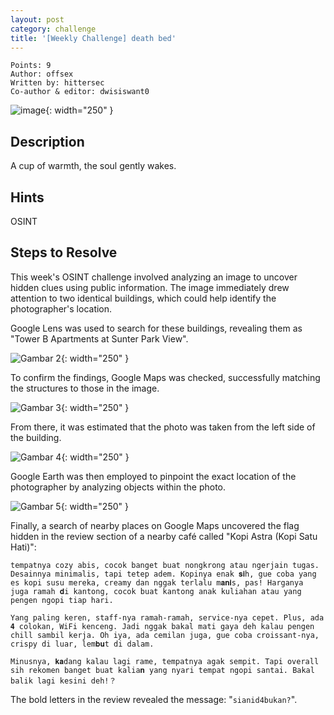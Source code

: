 ```yaml
---
layout: post
category: challenge
title: '[Weekly Challenge] death bed'
---
```


```
Points: 9
Author: offsex
Written by: hittersec
Co-author & editor: dwisiswant0
```

![image](https://github.com/user-attachments/assets/e0d7cfc6-dd50-4422-8f9b-265d2dc64c5e){: width="250" }

## Description

A cup of warmth, the soul gently wakes.

## Hints

OSINT

## Steps to Resolve

This week's OSINT challenge involved analyzing an image to uncover hidden clues using public information. The image immediately drew attention to two identical buildings, which could help identify the photographer's location.

Google Lens was used to search for these buildings, revealing them as "Tower B Apartments at Sunter Park View".

![Gambar 2](https://github.com/user-attachments/assets/856d75a6-4885-462b-8993-e21476a931de){: width="250" }

To confirm the findings, Google Maps was checked, successfully matching the structures to those in the image.

![Gambar 3](https://github.com/user-attachments/assets/3e8b4917-a6cf-40db-932d-2e23a430bd88){: width="250" }

From there, it was estimated that the photo was taken from the left side of the building.

![Gambar 4](https://github.com/user-attachments/assets/e4c2df9a-c3d9-4f90-af70-374193417c2c){: width="250" }

Google Earth was then employed to pinpoint the exact location of the photographer by analyzing objects within the photo.

![Gambar 5](https://github.com/user-attachments/assets/bcd73ef1-9aa5-4fc5-99b5-3ef852e87a7e){: width="250" }

Finally, a search of nearby places on Google Maps uncovered the flag hidden in the review section of a nearby café called "Kopi Astra (Kopi Satu Hati)":

```
tempatnya cozy abis, cocok banget buat nongkrong atau ngerjain tugas. Desainnya minimalis, tapi tetep adem. Kopinya enak 𝐬𝐢h, gue coba yang es kopi susu mereka, creamy dan nggak terlalu m𝐚𝐧𝐢s, pas! Harganya juga ramah 𝐝i kantong, cocok buat kantong anak kuliahan atau yang pengen ngopi tiap hari.

Yang paling keren, staff-nya ramah-ramah, service-nya cepet. Plus, ada 𝟒 colokan, WiFi kenceng. Jadi nggak bakal mati gaya deh kalau pengen chill sambil kerja. Oh iya, ada cemilan juga, gue coba croissant-nya, crispy di luar, lem𝐛𝐮t di dalam.

Minusnya, 𝐤𝐚dang kalau lagi rame, tempatnya agak sempit. Tapi overall sih rekomen banget buat kalia𝐧 yang nyari tempat ngopi santai. Bakal balik lagi kesini deh!？
```

The bold letters in the review revealed the message: "`sianid4bukan?`".
